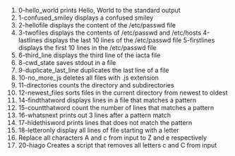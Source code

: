 1. 0-hello_world prints Hello, World to the standard output
2. 1-confused_smiley displays a confused smiley
3. 2-hellofile displays the content of the /etc/passwd file
4. 3-twofiles displays the contents of /etc/passwd and /etc/hosts
4-lastlines displays the last 10 lines of the /etc/passwd file
5-firstlines displays the first 10 lines in the /etc/passwd file
7. 6-third_line displays the third line of the iacta file
9. 8-cwd_state saves stdout in a file
10. 9-duplicate_last_line duplicates the last line of a file
11. 10-no_more_js deletes all files with .js extension
12. 11-directories counts the directory and subdirectories
13. 12-newest_files sorts files in the current directory from newest to oldest
15. 14-findthatword displays lines in a file that matches a pattern
16. 15-countthatword count the number of lines that matches a pattern
17. 16-whatsnext prints out 3 lines after a pattern match
18. 17-hidethisword prints lines that does not match the pattern
19. 18-letteronly display all lines of file starting with a letter
20. Replace all characters A and c from input to Z and e respectively
21. 20-hiago Creates a script that removes all letters c and C from input
